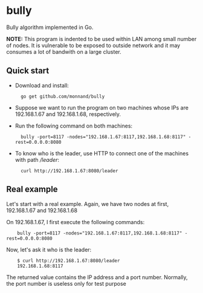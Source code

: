 bully
=====

Bully algorithm implemented in Go.

**NOTE:** This program is indented to be used within LAN among small number of
nodes. It is vulnerable to be exposed to outside network and it may consumes a
lot of bandwith on a large cluster.

## Quick start

- Download and install:

        go get github.com/monnand/bully

- Suppose we want to run the program on two machines whose IPs are 192.168.1.67
  and 192.168.1.68, respectively.
- Run the following command on both machines:

        bully -port=8117 -nodes="192.168.1.67:8117,192.168.1.68:8117" -rest=0.0.0.0:8080

- To know who is the leader, use HTTP to connect one of the machines with path */leader*:

        curl http://192.168.1.67:8080/leader

## Real example

Let's start with a real example. Again, we have two nodes at first, 192.168.1.67 and 192.168.1.68

On 192.168.1.67, I first execute the following commands:

        bully -port=8117 -nodes="192.168.1.67:8117,192.168.1.68:8117" -rest=0.0.0.0:8080

Now, let's ask it who is the leader:

        $ curl http://192.168.1.67:8080/leader
        192.168.1.68:8117

The returned value contains the IP address and a port number. Normally, the
port number is useless only for test purpose



